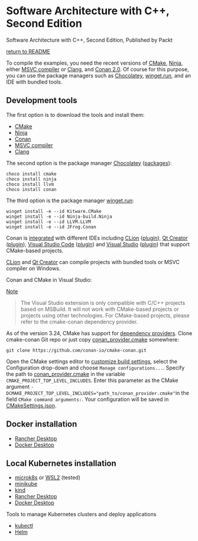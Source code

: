 # Software Architecture with C++, Second Edition

Software Architecture with C++, Second Edition, Published by Packt

[return to README](../README.md#development-environment)

To compile the examples, you need the recent versions of [CMake](https://cmake.org/), [Ninja](https://ninja-build.org/),
either [MSVC compiler](https://visualstudio.microsoft.com/downloads/) or [Clang](https://clang.llvm.org/), and [Conan 2.0](https://conan.io/).
Of course for this purpose, you can use the package managers such as [Chocolatey](https://chocolatey.org/),
[winget.run](https://winget.run/), and an IDE with bundled tools.

## Development tools

The first option is to download the tools and install them:

- [CMake](https://cmake.org/download/)
- [Ninja](https://ninja-build.org/)
- [Conan](https://conan.io/downloads)
- [MSVC compiler](https://visualstudio.microsoft.com/downloads/)
- [Clang](https://releases.llvm.org/)

The second option is the package manager [Chocolatey](https://chocolatey.org/install) ([packages](https://community.chocolatey.org/packages)):

```
choco install cmake
choco install ninja
choco install llvm
choco install conan
```

The third option is the package manager [winget.run](https://winget.run/):

```
winget install -e --id Kitware.CMake
winget install -e --id Ninja-build.Ninja
winget install -e --id LLVM.LLVM
winget install -e --id JFrog.Conan
```

Conan is [integrated](https://docs.conan.io/2/integrations.html) with different IDEs including
[CLion](https://docs.conan.io/2/integrations/clion.html) ([plugin](https://www.jetbrains.com/help/clion/conan-plugin.html)),
[Qt Creator](https://doc.qt.io/qtcreator/creator-project-conan.html) ([plugin](https://doc.qt.io/qtcreator/creator-project-conan.html)),
[Visual Studio Code](https://code.visualstudio.com/docs/cpp/cmake-quickstart) ([plugin](https://marketplace.visualstudio.com/items?itemName=afri-bit.vsconan)) and
[Visual Studio](https://docs.conan.io/2/integrations/visual_studio.html) ([plugin](https://marketplace.visualstudio.com/items?itemName=conan-io.conan-vs-extension))
that support CMake-based projects.

[CLion](https://www.jetbrains.com/help/clion/how-to-switch-compilers-in-clion.html) and [Qt Creator](https://doc.qt.io/qtcreator/creator-tool-chains.html) can compile projects with bundled tools or MSVC compiler on Windows.

Conan and CMake in Visual Studio:

[Note](https://docs.conan.io/2/integrations/visual_studio.html)

> The Visual Studio extension is only compatible with C/C++ projects based on MSBuild.
> It will not work with CMake-based projects or projects using other technologies.
> For CMake-based projects, please refer to the cmake-conan dependency provider.

As of the version 3.24, CMake has support for [dependency providers](https://cmake.org/cmake/help/latest/guide/using-dependencies/index.html#dependency-providers).
Clone cmake-conan Git repo or just copy [conan_provider.cmake](https://raw.githubusercontent.com/conan-io/cmake-conan/refs/heads/develop2/conan_provider.cmake) somewhere:

```
git clone https://github.com/conan-io/cmake-conan.git
```

Open the CMake settings editor to [customize build settings](https://learn.microsoft.com/en-us/cpp/build/customize-cmake-settings?view=msvc-170), select the Configuration drop-down and choose `Manage configurations...`.
Specify the path to [conan_provider.cmake](https://github.com/conan-io/cmake-conan/blob/develop2/conan_provider.cmake) in the variable `CMAKE_PROJECT_TOP_LEVEL_INCLUDES`.
Enter this parameter as the CMake argument `-DCMAKE_PROJECT_TOP_LEVEL_INCLUDES="path_to/conan_provider.cmake"`in the field `CMake command arguments:`.
Your configuration will be saved in [CMakeSettings.json](https://learn.microsoft.com/en-us/cpp/build/cmake-presets-vs?view=msvc-170).

## Docker installation

- [Rancher Desktop](https://docs.rancherdesktop.io/getting-started/installation/)
- [Docker Desktop](https://docs.docker.com/desktop/setup/install/windows-install/)

## Local Kubernetes installation

- [microk8s](https://microk8s.io/docs/install-windows) or [WSL2](https://microk8s.io/docs/install-wsl2) (tested)
- [minikube](https://minikube.sigs.k8s.io/docs/)
- [kind](https://kind.sigs.k8s.io/docs/user/quick-start/)
- [Rancher Desktop](https://docs.rancherdesktop.io/ui/preferences/kubernetes/)
- [Docker Desktop](https://docs.docker.com/desktop/features/kubernetes/)

Tools to manage Kubernetes clusters and deploy applications

- [kubectl](https://kubernetes.io/docs/tasks/tools/install-kubectl-windows/)
- [Helm](https://helm.sh/docs/intro/install/)
